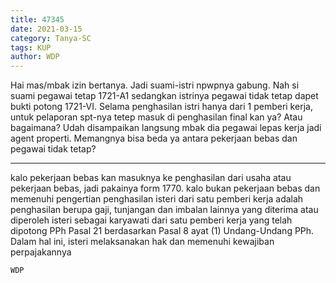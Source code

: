 ```yaml
---
title: 47345
date: 2021-03-15
category: Tanya-SC
tags: KUP
author: WDP
---
```


Hai mas/mbak izin bertanya. Jadi suami-istri npwpnya gabung. Nah si suami pegawai tetap 1721-A1 sedangkan istrinya pegawai tidak tetap dapet bukti potong 1721-VI. Selama penghasilan istri hanya dari 1 pemberi kerja, untuk pelaporan spt-nya tetep masuk di penghasilan final kan ya? Atau bagaimana? Udah disampaikan langsung mbak dia pegawai lepas kerja jadi agent properti. Memangnya bisa beda ya antara pekerjaan bebas dan pegawai tidak tetap?

---

kalo pekerjaan bebas kan masuknya ke penghasilan dari usaha atau pekerjaan bebas, jadi pakainya form 1770. kalo bukan pekerjaan bebas dan memenuhi pengertian penghasilan isteri dari satu pemberi kerja adalah penghasilan berupa gaji, tunjangan dan imbalan lainnya yang diterima atau diperoleh isteri sebagai karyawati dari satu pemberi kerja yang telah dipotong PPh Pasal 21 berdasarkan Pasal 8 ayat (1) Undang-Undang PPh. Dalam hal ini, isteri melaksanakan hak dan memenuhi kewajiban perpajakannya

`WDP`
